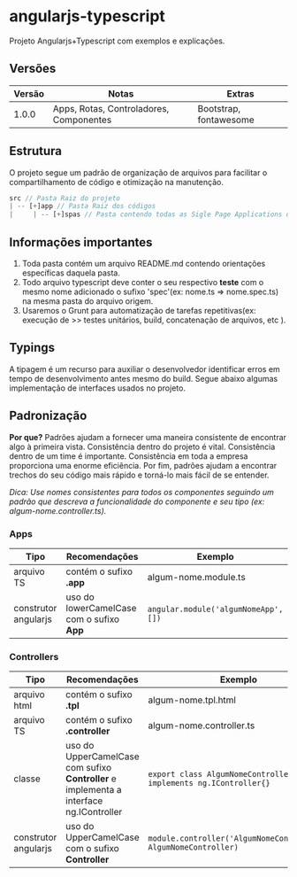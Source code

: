 # angularjs-typescript
Projeto Angularjs+Typescript com exemplos e explicações.

## Versões

| Versão | Notas | Extras |
| ------ | ------ | ------ | 
| 1.0.0 | Apps, Rotas, Controladores, Componentes | Bootstrap, fontawesome |

## Estrutura
O projeto segue um padrão de organização de arquivos para facilitar o compartilhamento de código e otimização na manutenção.

```javascript
src // Pasta Raiz do projeto
| -- [+]app // Pasta Raiz dos códigos
|     | -- [+]spas // Pasta contendo todas as Sigle Page Applications do contexto
```

## Informações importantes

1. Toda pasta contém um arquivo README.md contendo orientações específicas daquela pasta.
2. Todo arquivo typescript deve conter o seu respectivo **teste** com o mesmo nome adicionado o sufixo 'spec'(ex: nome.ts => nome.spec.ts) na mesma pasta do arquivo origem.
3. Usaremos o Grunt para automatização de tarefas repetitivas(ex: execução de >> testes unitários, build, concatenação de arquivos, etc ).

## Typings

A tipagem é um recurso para auxiliar o desenvolvedor identificar erros em tempo de desenvolvimento antes mesmo do build. Segue abaixo algumas implementação de interfaces usados no projeto.

## Padronização

**Por que?** Padrões ajudam a fornecer uma maneira consistente de encontrar algo à primeira vista. Consistência dentro do projeto é vital. Consistência dentro de um time é importante. Consistência em toda a empresa proporciona uma enorme eficiência. Por fim, padrões ajudam a encontrar trechos do seu código mais rápido e torná-lo mais fácil de se entender.

*Dica: Use nomes consistentes para todos os componentes seguindo um padrão que descreva a funcionalidade do componente e seu tipo (ex: algum-nome.controller.ts).*

### Apps

| Tipo  | Recomendações | Exemplo |
| ------ | ------ | ------ | 
| arquivo TS | contém o sufixo **.app** | algum-nome.module.ts |
| construtor angularjs  | uso do lowerCamelCase com o sufixo **App** | ``angular.module('algumNomeApp', [])`` |

### Controllers

| Tipo  | Recomendações | Exemplo |
| ------ | ------ | ------ | 
| arquivo html | contém o sufixo **.tpl** | algum-nome.tpl.html
| arquivo TS | contém o sufixo **.controller** | algum-nome.controller.ts
| classe  | uso do UpperCamelCase com sufixo **Controller** e implementa a interface ng.IController |  ``export class AlgumNomeController implements ng.IController{}``
| construtor angularjs  | uso do UpperCamelCase com o sufixo **Controller** | ``module.controller('AlgumNomeController', AlgumNomeController)``



